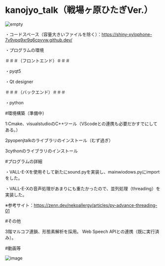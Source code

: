 # kanojyo_talk（戦場ヶ原ひたぎVer.）

![empty](https://github.com/niwatori-rookie/kanojyo_talk/assets/138978518/37f341b3-b913-406a-9a64-c52ce05e070d)

・コードスペース（容量大きいファイルを除く）：https://shiny-xylophone-7v9vpq9xr9q6cpvvw.github.dev/

・プログラムの環境

＃＃＃（フロントエンド）＃＃＃

・pyqt5

・Qt designer

＃＃＃（バックエンド）＃＃＃

・python


#環境構築（準備中）

1:Cmake、visualstudioのC++ツール（VScodeとの連携も必要だかすでにしてある。）

2pyopenjtalkのライブラリのインストール（むず過ぎ）

3cythonのライブラリのインストール


#プログラムの詳細

・VALL-E-Xを使用そして新たにsound.pyを実装し、mainwiodows.pyにimportをした。

・VALL-E-Xの音声処理があまりにも重たかったので、並列処理（threading）を実装した。

※参考サイト：https://zenn.dev/nekoallergy/articles/py-advance-threading-01

#その他

3階マルコフ連鎖、形態素解析を採用。
Web Speech APIとの連携（既に実行済み）。


#動画等



![image](https://github.com/niwatori-rookie/kanojyo_talk-Ver.-/assets/138978518/d36fd2dc-37d2-4a2e-a309-bc0d159690be)






